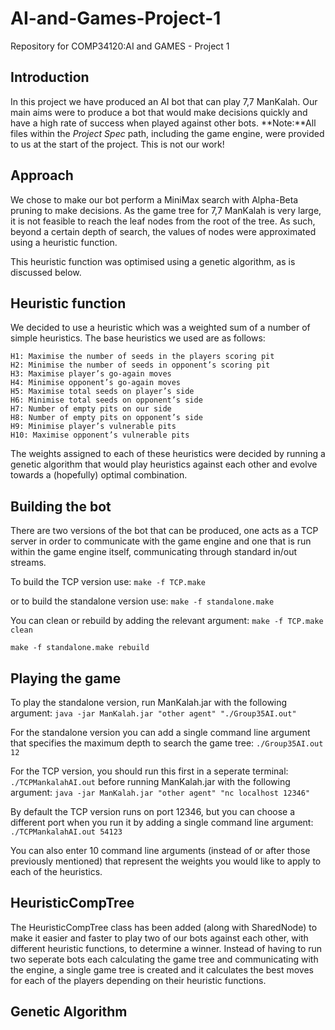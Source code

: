 # AI-and-Games-Project-1

Repository for COMP34120:AI and GAMES - Project 1

## Introduction

In this project we have produced an AI bot that can play 7,7 ManKalah. Our main aims were to produce a bot that would make decisions quickly and have a high rate of success when played against other bots.
**Note:**All files within the *Project Spec* path, including the game engine, were provided to us at the start of the project. This is not our work!

## Approach

We chose to make our bot perform a MiniMax search with Alpha-Beta pruning to make decisions.
As the game tree for 7,7 ManKalah is very large, it is not feasible to reach the leaf nodes from the root of the tree. As such, beyond a certain depth of search, the values of nodes were approximated using a heuristic function.

This heuristic function was optimised using a genetic algorithm, as is discussed below.

## Heuristic function

We decided to use a heuristic which was a weighted sum of a number of simple heuristics. The base heuristics we used are as follows:

```
H1: Maximise the number of seeds in the players scoring pit
H2: Minimise the number of seeds in opponent’s scoring pit
H3: Maximise player’s go-again moves
H4: Minimise opponent’s go-again moves
H5: Maximise total seeds on player’s side
H6: Minimise total seeds on opponent’s side
H7: Number of empty pits on our side
H8: Number of empty pits on opponent’s side
H9: Minimise player’s vulnerable pits
H10: Maximise opponent’s vulnerable pits
```

The weights assigned to each of these heuristics were decided by running a genetic algorithm that would play heuristics against each other and evolve towards a (hopefully) optimal combination.

## Building the bot

There are two versions of the bot that can be produced, one acts as a TCP server in order to communicate with the game engine and one that is run within the game engine itself, communicating through standard in/out streams.

To build the TCP version use:
  ```make -f TCP.make```

or to build the standalone version use:
  ```make -f standalone.make```
  
You can clean or rebuild by adding the relevant argument:
  ```make -f TCP.make clean```
  
  ```make -f standalone.make rebuild```

## Playing the game

To play the standalone version, run ManKalah.jar with the following argument:
```java -jar ManKalah.jar "other agent" "./Group35AI.out"```

For the standalone version you can add a single command line argument that specifies the maximum depth to search the game tree:
```./Group35AI.out 12```

For the TCP version, you should run this first in a seperate terminal:
```./TCPMankalahAI.out```
before running ManKalah.jar with the following argument:
```java -jar ManKalah.jar "other agent" "nc localhost 12346"```

By default the TCP version runs on port 12346, but you can choose a different port when you run it by adding a single command line argument:
```./TCPMankalahAI.out 54123```
 
You can also enter 10 command line arguments (instead of or after those previously mentioned) that represent the weights you would like to apply to each of the heuristics.

## HeuristicCompTree
The HeuristicCompTree class has been added (along with SharedNode) to make it easier and faster to play two of our bots against each other, with different heuristic functions, to determine a winner. 
Instead of having to run two seperate bots each calculating the game tree and communicating with the engine, a single game tree is created and it calculates the best moves for each of the players depending on their heuristic functions.

## Genetic Algorithm

  
